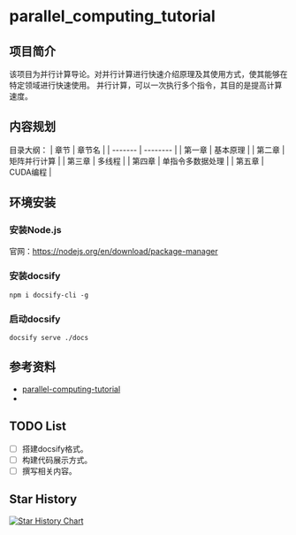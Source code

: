 # parallel_computing_tutorial

## 项目简介
该项目为并行计算导论。对并行计算进行快速介绍原理及其使用方式，使其能够在特定领域进行快速使用。
并行计算，可以一次执行多个指令，其目的是提高计算速度。

## 内容规划

目录大纲：
| 章节    | 章节名      |
| ------- | --------   | 
| 第一章  | 基本原理    |
| 第二章  | 矩阵并行计算 |
| 第三章  | 多线程      |
| 第四章  | 单指令多数据处理 |
| 第五章  | CUDA编程    |

## 环境安装
### 安装Node.js
官网：https://nodejs.org/en/download/package-manager

### 安装docsify
```shell
npm i docsify-cli -g
```

### 启动docsify
```shell
docsify serve ./docs
```

## 参考资料
- [parallel-computing-tutorial](https://github.com/mit-han-lab/parallel-computing-tutorial)
- 

## TODO List
- [ ] 搭建docsify格式。
- [ ] 构建代码展示方式。
- [ ] 撰写相关内容。

## Star History

[![Star History Chart](https://api.star-history.com/svg?repos=Wings236/parallel_computing_tutorial&type=Date)](https://star-history.com/#Wings236/parallel_computing_tutorial&Date)
